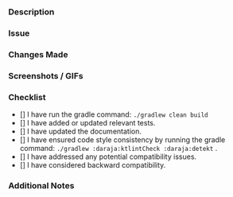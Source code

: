 ### Description
<!-- Describe the purpose and changes introduced by this pull request. -->

### Issue
<!-- Link to the related issue(s) if applicable. -->

### Changes Made
<!-- List the main changes made in this pull request. -->

### Screenshots / GIFs
<!-- Add any relevant screenshots or GIFs showcasing the changes (if applicable). -->

### Checklist
<!-- Mark the completed items with [x] and provide any additional comments when necessary. -->
- [] I have run the gradle command: `./gradlew clean build`
- [] I have added or updated relevant tests.
- [] I have updated the documentation. <!--(if applicable)-->
- [] I have ensured code style consistency by running the gradle command: `./gradlew :daraja:ktlintCheck :daraja:detekt` .
- [] I have addressed any potential compatibility issues.
- [] I have considered backward compatibility. <!--(if applicable)-->

### Additional Notes
<!-- Add any other relevant information or notes that may be helpful for the code review. -->

<!-- Feel free to add any additional sections that may be specific to your project. -->
